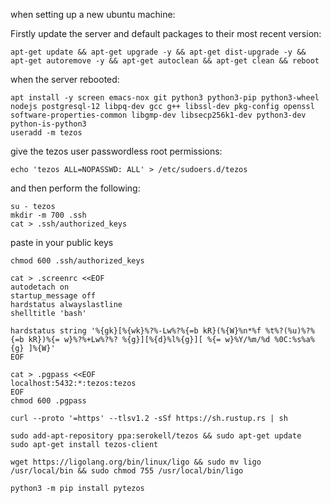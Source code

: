 when setting up a new ubuntu machine:

Firstly update the server and default packages to their most recent version:

`apt-get update && apt-get upgrade -y && apt-get dist-upgrade -y && apt-get autoremove -y && apt-get autoclean && apt-get clean && reboot`

when the server rebooted:

```
apt install -y screen emacs-nox git python3 python3-pip python3-wheel nodejs postgresql-12 libpq-dev gcc g++ libssl-dev pkg-config openssl software-properties-common libgmp-dev libsecp256k1-dev python3-dev python-is-python3
useradd -m tezos
```
give the tezos user passwordless root permissions:
```
echo 'tezos ALL=NOPASSWD: ALL' > /etc/sudoers.d/tezos
```
and then perform the following:
```
su - tezos
mkdir -m 700 .ssh
cat > .ssh/authorized_keys
```
paste in your public keys
```
chmod 600 .ssh/authorized_keys

cat > .screenrc <<EOF
autodetach on 
startup_message off 
hardstatus alwayslastline 
shelltitle 'bash'

hardstatus string '%{gk}[%{wk}%?%-Lw%?%{=b kR}(%{W}%n*%f %t%?(%u)%?%{=b kR})%{= w}%?%+Lw%?%? %{g}][%{d}%l%{g}][ %{= w}%Y/%m/%d %0C:%s%a%{g} ]%{W}'
EOF

cat > .pgpass <<EOF
localhost:5432:*:tezos:tezos
EOF
chmod 600 .pgpass

curl --proto '=https' --tlsv1.2 -sSf https://sh.rustup.rs | sh

sudo add-apt-repository ppa:serokell/tezos && sudo apt-get update
sudo apt-get install tezos-client

wget https://ligolang.org/bin/linux/ligo && sudo mv ligo /usr/local/bin && sudo chmod 755 /usr/local/bin/ligo

python3 -m pip install pytezos


```
